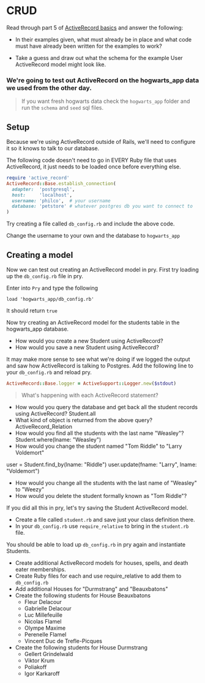 # CRUD

Read through part 5 of [ActiveRecord basics](http://guides.rubyonrails.org/active_record_basics.html#crud-reading-and-writing-data) and answer the following:

- In their examples given, what must already be in place and what code must have already been written for the examples to work?

- Take a guess and draw out what the schema for the example User ActiveRecord model might look like.

### We're going to test out ActiveRecord on the hogwarts_app data we used from the other day.

> If you want fresh hogwarts data check the `hogwarts_app` folder and run the
`schema` and `seed` sql files.

## Setup

Because we're using ActiveRecord outside of Rails, we'll need to configure it
so it knows to talk to our database.

The following code doesn't need to go in EVERY Ruby file that uses ActiveRecord,
it just needs to be loaded once before everything else.

```rb
require 'active_record'
ActiveRecord::Base.establish_connection(
  adapter:  'postgresql',
  host:     'localhost',
  username: 'philco',  # your username
  database: 'petstore' # whatever postgres db you want to connect to
)
```

Try creating a file called `db_config.rb` and include the above code.

Change the username to your own and the database to `hogwarts_app`

## Creating a model

Now we can test out creating an ActiveRecord model in pry.
First try loading up the `db_config.rb` file in pry.

Enter into `Pry` and type the following

```
load 'hogwarts_app/db_config.rb'
```

It should return `true`

Now try creating an ActiveRecord model for the students table in the hogwarts_app database.

- How would you create a new Student using ActiveRecord?
- How would you save a new Student using ActiveRecord?

It may make more sense to see what we're doing if we logged the output and saw how ActiveRecord is talking to Postgres.  Add the following line to your `db_config.rb` and reload pry.

```rb
ActiveRecord::Base.logger = ActiveSupport::Logger.new($stdout)
```

> What's happening with each ActiveRecord statement?


- How would you query the database and get back all the student records using ActiveRecord?
Student.all
- What kind of object is returned from the above query?
ActiveRecord_Relation
- How would you find all the students with the last name "Weasley"?
Student.where(lname: "Weasley")
- How would you change the student named "Tom Riddle" to "Larry Voldemort"

user = Student.find_by(lname: "Riddle")
user.update(fname: "Larry", lname: "Voldemort")

- How would you change all the students with the last name of "Weasley" to "Weezy"
- How would you delete the student formally known as "Tom Riddle"?

If you did all this in pry, let's try saving the Student ActiveRecord model.
- Create a file called `student.rb` and save just your class definition there.
- In your `db_config.rb` use `require_relative` to bring in the `student.rb` file.

You should be able to load up `db_config.rb` in pry again and instantiate Students.

- Create additional ActiveRecord models for houses, spells, and death eater memberships.
- Create Ruby files for each and use require_relative to add them to `db_config.rb`
- Add additional Houses for "Durmstrang" and "Beauxbatons"
- Create the following students for House Beauxbatons
  - Fleur Delacour
  - Gabrielle Delacour
  - Luc Millefeuille
  - Nicolas Flamel
  - Olympe Maxime
  - Perenelle Flamel
  - Vincent Duc de Trefle-Picques
- Create the following students for House Durmstrang
  - Gellert Grindelwald
  - Viktor Krum
  - Poliakoff
  - Igor Karkaroff
